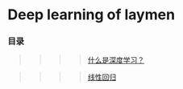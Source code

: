 # Deep learning of laymen

### 目录

>>>> [什么是深度学习？](https://github.com/kebiao/deeplearning/blob/master/tutorial/getting_started.md)

>>>> [线性回归](https://github.com/kebiao/deeplearning/blob/master/tutorial/linear_regression.md)
